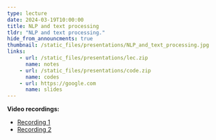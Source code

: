 ```yaml
---
type: lecture
date: 2024-03-19T10:00:00
title: NLP and text processing
tldr: "NLP and text processing."
hide_from_announcments: true
thumbnail: /static_files/presentations/NLP_and_text_processing.jpg
links: 
    - url: /static_files/presentations/lec.zip
      name: notes
    - url: /static_files/presentations/code.zip
      name: codes
    - url: https://google.com
      name: slides
---
```

**Video recordings:**
- [Recording 1](http://example.com)
- [Recording 2](http://example.com)
